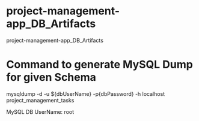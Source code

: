 # project-management-app_DB_Artifacts
project-management-app_DB_Artifacts

# Command to generate MySQL Dump for given Schema
mysqldump -d -u ${dbUserName} -p{dbPassword} -h localhost project_management_tasks

MySQL DB UserName: root
